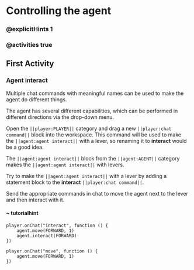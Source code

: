 # Controlling the agent

### @explicitHints 1

### @activities true

## First Activity

### Agent interact

Multiple chat commands with meaningful names can be used to make the agent do different things.

The agent has several different capabilities, which can be performed in different directions via the drop-down menu.

Open the ``||player:PLAYER||`` category and drag a new ``||player:chat command||`` block into the workspace.  This command will be used to make the ``||agent:agent interact||`` with a lever, so renaming it to **interact** would be a good idea.

The ``||agent:agent interact||`` block from the ``||agent:AGENT||`` category makes the ``||agent:agent interact||`` with levers.

Try to make the ``||agent:agent interact||`` with a lever by adding a statement block to the **interact** ``||player:chat command||``.

Send the appropriate commands in chat to move the agent next to the lever and then interact with it.

#### ~ tutorialhint

```blocks
player.onChat("interact", function () {
    agent.move(FORWARD, 1)
    agent.interact(FORWARD)
})
```

```template
player.onChat("move", function () {
    agent.move(FORWARD, 1)
})
```
